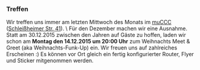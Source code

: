 ### Treffen

Wir treffen uns immer am letzten Mittwoch des Monats im [muCCC](http://muc.ccc.de) ([Schleißheimer Str. 41](http://osm.org/go/0JAf0IVLh?node=2012031859)). \\
Für den Dezember machen wir eine Ausnahme. Statt am 30.12.2015 zwischen den Jahren auf Gäste zu hoffen, laden wir schon am **Montag den 14.12.2015 um 20:00 Uhr** zum Weihnachts Meet & Greet (aka Weihnachts-Funk-Up) ein. Wir freuen uns auf zahlreiches Erscheinen :)
Es können vor Ort gleich ein fertig konfigurierter Router, Flyer und Sticker mitgenommen werden.
